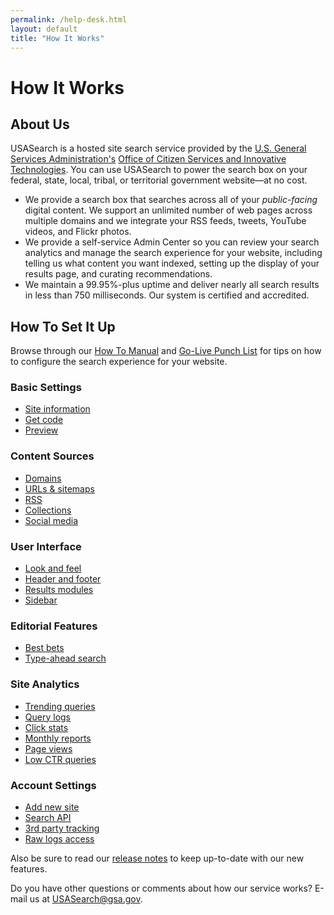 ```yaml
---
permalink: /help-desk.html
layout: default
title: "How It Works"
---
```


# How It Works

## About Us

USASearch is a hosted site search service provided by the [U.S. General Services Administration's](http://www.gsa.gov/) [Office of Citizen Services and Innovative Technologies](http://www.gsa.gov/portal/category/25729). You can use USASearch to power the search box on your federal, state, local, tribal, or territorial government website&mdash;at no cost.

* We provide a search box that searches across all of your *public-facing* digital content. We support an unlimited number of web pages across multiple domains and we integrate your RSS feeds, tweets, YouTube videos, and Flickr photos.
* We provide a self-service Admin Center so you can review your search analytics and manage the search experience for your website, including telling us what content you want indexed, setting up the display of your results page, and curating recommendations.
* We maintain a 99.95%-plus uptime and deliver nearly all search results in less than 750 milliseconds. Our system is certified and accredited.

## How To Set It Up

Browse through our [How To Manual](/tagged/how-to) and [Go-Live Punch List](/blog/go-live.html) for tips on how to configure the search experience for your website.

### Basic Settings

* [Site information](/manual/site-information.html)
* [Get code](/manual/get-code.html)
* [Preview](/manual/preview.html)

### Content Sources

* [Domains](/manual/domains.html)
* [URLs & sitemaps](/manual/urls.html)
* [RSS](/manual/rss.html)
* [Collections](/manual/collections.html)
* [Social media](/manual/social-media.html)

### User Interface

* [Look and feel](/manual/look-feel.html)
* [Header and footer](/manual/header-footer.html)
* [Results modules](/manual/results-modules.html)
* [Sidebar](/manual/sidebar.html)

### Editorial Features

* [Best bets](/manual/best-bets.html)
* [Type-ahead search](/manual/type-ahead.html)

### Site Analytics

* [Trending queries](/manual/trending-queries.html)
* [Query logs](/manual/query-logs.html)
* [Click stats](/manual/click-stats.html)
* [Monthly reports](/manual/monthly-reports.html)
* [Page views](/manual/page-views.html)
* [Low CTR queries](/manual/low-ctr.html)

### Account Settings

* [Add new site](/manual/add-site.html)
* [Search API](/manual/api.html)
* [3rd party tracking](/manual/third-party.html)
* [Raw logs access](/manual/raw-logs.html)

Also be sure to read our [release notes](/tagged/releases/) to keep up-to-date with our new features.

Do you have other questions or comments about how our service works? E-mail us at <USASearch@gsa.gov>.